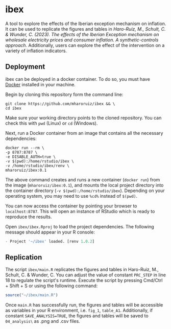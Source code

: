 # ibex

A tool to explore the effects of the Iberian exception mechanism on inflation. It can be used to replicate the figures and tables in *Haro-Ruiz, M., Schult, C. & Wunder, C. (2023). The effects of the Iberian Exception mechanism on wholesale electricity prices and consumer inflation. A synthetic-controls approach*. Additionally, users can explore the effect of the intervention on a variety of inflation indicators.

## Deployment

ibex can be deployed in a docker container.  To do so, you must have [Docker](https://www.docker.com/) installed in your machine.

Begin by cloning this repository form the command line: 

```shell
git clone https://github.com/mharoruiz/ibex && \
cd ibex
```

Make sure your working directory points to the cloned repository. You can check this with `pwd` (Linux) or `cd` (Windows). 

Next, run a Docker container from an image that contains all the necessary dependencies: 

```shell
docker run --rm \
-p 8787:8787 \
-e DISABLE_AUTH=true \
-v $(pwd):/home/rstudio/ibex \
-v /home/rstudio/ibex/renv \
mharoruiz/ibex:0.1
```

The above command creates and runs a new container (`docker run`) from the image (`mharoruiz/ibex:0.1`), and mounts the local project directory into the container directory (`-v $(pwd):/home/rstudio/ibex`). Depending on your operating system, you may need to use `%cd%` instead of `$(pwd)`.

You can now access the container by pointing your browser to `localhost:8787`. This will open an instance of RStudio which is ready to reproduce the results. 

Open `ibex/ibex.Rproj` to load the project dependencies. The following message should appear in your R console:

```R
- Project '~/ibex' loaded. [renv 1.0.2]
```

## Replication

The script `ibex/main.R` replicates the figures and tables in Haro-Ruiz, M., Schult, C. & Wunder, C. You can adjust the value of constant `PRC_STEP` in line 18 to regulate the script's runtime. Execute the script by pressing Cmd/Ctrl + Shift + S or using the following command:

```R
source("~/ibex/main.R")
```

Once `main.R` has successfully run, the figures and tables will be accessible as variables in your R environment, i.e. `fig_1`, `table_A1`. Additionally, if constant `SAVE_ANALYSIS=TRUE`, the figures and tables will be saved to `04_analysis\` as .png and .csv files.

